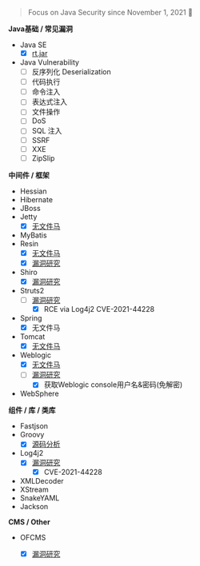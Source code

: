 > Focus on Java Security since November 1, 2021 👣


**Java基础 / 常见漏洞**
- Java SE 
    - [x] [rt.jar](https://github.com/pen4uin/JavaSec/blob/main/basic-knowledge/javase/rt.jar/rt.md)
- Java Vulnerability
    - [ ] 反序列化 Deserialization
    - [ ] 代码执行
    - [ ] 命令注入
    - [ ] 表达式注入
    - [ ] 文件操作
    - [ ] DoS
    - [ ] SQL 注入
    - [ ] SSRF
    - [ ] XXE
    - [ ] ZipSlip

**中间件 / 框架**
- Hessian
- Hibernate
- JBoss
- Jetty
    - [x] [无文件马](https://github.com/pen4uin/JavaSec/blob/main/advanced-knowledge/jetty/fileless-shell.md)  
- MyBatis
- Resin
    - [x] [无文件马](https://github.com/pen4uin/JavaSec/blob/main/advanced-knowledge/resin/fileless-shell.md)
    - [x] [漏洞研究](https://github.com/pen4uin/JavaSec/blob/main/advanced-knowledge/resin/vulnerability-research.md)
- Shiro
    - [x] [漏洞研究](https://github.com/pen4uin/JavaSec/blob/main/advanced-knowledge/shiro/vulnerability-research.md)
- Struts2
    - [ ] [漏洞研究](https://github.com/pen4uin/JavaSec/blob/main/advanced-knowledge/struts2/vulnerability-research.md)
        - [x] RCE via Log4j2 CVE-2021-44228
- Spring 
    - [x] 无文件马
- Tomcat 
    - [x] [无文件马](https://github.com/pen4uin/JavaSec/blob/main/advanced-knowledge/tomcat/fileless-shell.md)
- Weblogic
    - [x] [无文件马](https://github.com/pen4uin/JavaSec/blob/main/advanced-knowledge/weblogic/fileless-shell.md)
    - [ ] [漏洞研究](https://github.com/pen4uin/JavaSec/blob/main/advanced-knowledge/weblogic/vulnerability-research.md)
        - [x] 获取Weblogic console用户名&密码(免解密)
- WebSphere

**组件 / 库 / 类库**
- Fastjson
- Groovy
    - [x] [源码分析](https://github.com/pen4uin/JavaSec/blob/main/advanced-knowledge/groovy/source-analysis.md)
- Log4j2
    - [x] [漏洞研究](https://github.com/pen4uin/JavaSec/blob/main/advanced-knowledge/log4j2/vulnerability-research.md)
        - [x] CVE-2021-44228
- XMLDecoder
- XStream
- SnakeYAML
- Jackson

**CMS / Other**
- OFCMS
    - [x] [漏洞研究](https://github.com/pen4uin/JavaSec/blob/main/advanced-knowledge/ofcms/vulnerability-research.md)

